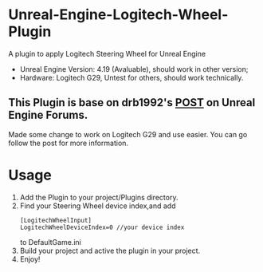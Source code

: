# Unreal-Engine-Logitech-Wheel-Plugin
A plugin to apply Logitech Steering Wheel for Unreal Engine

* Unreal Engine Version: 4.19 (Avaluable), should work in other version;
* Hardware: Logitech G29, Untest for others, should work technically.

## This Plugin is base on **drb1992's [POST](https://forums.unrealengine.com/community/community-content-tools-and-tutorials/110043-free-logitech-wheel-plugin)** on Unreal Engine Forums.
Made some change to work on Logitech G29 and use easier.
You can go follow the post for more information.

# Usage
1. Add the Plugin to your project/Plugins directory.
2. Find your Steering Wheel device index,and add
	```
	[LogitechWheelInput]
	LogitechWheelDeviceIndex=0 //your device index
	```
	to DefaultGame.ini
3. Build your project and active the plugin in your project.
4. Enjoy!
